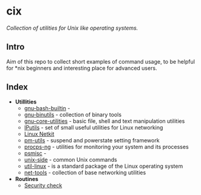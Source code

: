 <!--
File          : README.md

Created       : Sat 07 Nov 2015 22:58:38
Last Modified : Mon 16 Nov 2015 21:00:19
Maintainer    : sharlatan
-->

# cix #
_Collection of utilities for Unix like operating systems._

## Intro ##
Aim of this repo to collect short examples of command usage, to be helpful for
*nix beginners and interesting place for advanced users.

## Index ##
*   __Utillities__
    -   [gnu-bash-builtin](utils/gnu-bash-builtin.md)     -
    -   [gnu-binutils](utils/gnu-binutils.md)             -  collection of binary tools
    -   [gnu-core-utilities](utils/gnu-core-utilities.md) -  basic file, shell and text manipulation utilities
    -   [IPutils](utils/iputils.md)                       -  set of small useful utilities for Linux networking
    -   [Linux Netkit](utils/netkit.md)
    -   [pm-utils](utils/pm-utils.md)                     -  suspend and powerstate setting framework
    -   [procps-ng](utils/procps-ng.md)                   -  utilities for monitoring your system and its processes
    -   [psmisc](utils/psmisc.md)   -   
    -   [unix-side](utils/unix-side.md)                   -  common Unix commands
    -   [util-linux](utils/util-linux.md)                 -  is a standard package of the Linux operating system
    -   [net-tools](utils/net-utils.md)                   -  collection of base networking utilities 
*   __Routines__
    -   [Security check](routines/security_check.md)
